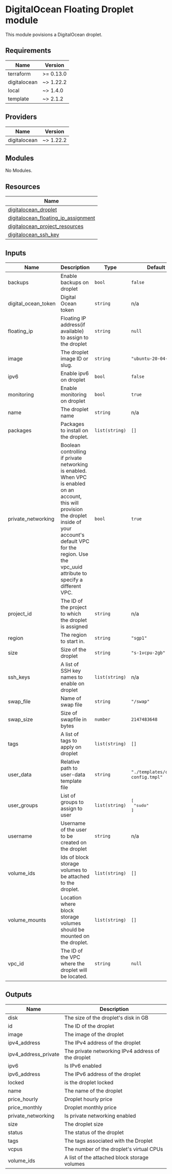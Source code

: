 # DigitalOcean Floating Droplet module

This module povisions a DigitalOcean droplet.

<!-- BEGINNING OF PRE-COMMIT-TERRAFORM DOCS HOOK -->
## Requirements

| Name         | Version   |
| ------------ | --------- |
| terraform    | >= 0.13.0 |
| digitalocean | ~> 1.22.2 |
| local        | ~> 1.4.0  |
| template     | ~> 2.1.2  |

## Providers

| Name         | Version   |
| ------------ | --------- |
| digitalocean | ~> 1.22.2 |

## Modules

No Modules.

## Resources

| Name                                                                                                                                                  |
| ----------------------------------------------------------------------------------------------------------------------------------------------------- |
| [digitalocean_droplet](https://registry.terraform.io/providers/digitalocean/digitalocean/latest/docs/resources/droplet)                               |
| [digitalocean_floating_ip_assignment](https://registry.terraform.io/providers/digitalocean/digitalocean/latest/docs/resources/floating_ip_assignment) |
| [digitalocean_project_resources](https://registry.terraform.io/providers/digitalocean/digitalocean/latest/docs/resources/project_resources)           |
| [digitalocean_ssh_key](https://registry.terraform.io/providers/digitalocean/digitalocean/latest/docs/data-sources/ssh_key)                            |

## Inputs

| Name                  | Description                                                                                                                                                                                                                           | Type           | Default                           | Required |
| --------------------- | ------------------------------------------------------------------------------------------------------------------------------------------------------------------------------------------------------------------------------------- | -------------- | --------------------------------- | :------: |
| backups               | Enable backups on droplet                                                                                                                                                                                                             | `bool`         | `false`                           |    no    |
| digital\_ocean\_token | Digital Ocean token                                                                                                                                                                                                                   | `string`       | n/a                               |   yes    |
| floating\_ip          | Floating IP address(if available) to assign to the droplet                                                                                                                                                                            | `string`       | `null`                            |    no    |
| image                 | The droplet image ID or slug.                                                                                                                                                                                                         | `string`       | `"ubuntu-20-04-x64"`              |    no    |
| ipv6                  | Enable ipv6 on droplet                                                                                                                                                                                                                | `bool`         | `false`                           |    no    |
| monitoring            | Enable monitoring on droplet                                                                                                                                                                                                          | `bool`         | `true`                            |    no    |
| name                  | The droplet name                                                                                                                                                                                                                      | `string`       | n/a                               |   yes    |
| packages              | Packages to install on the droplet.                                                                                                                                                                                                   | `list(string)` | `[]`                              |    no    |
| private\_networking   | Boolean controlling if private networking is enabled. When VPC is enabled on an account, this will provision the droplet inside of your account's default VPC for the region. Use the vpc\_uuid attribute to specify a different VPC. | `bool`         | `true`                            |    no    |
| project\_id           | The ID of the project to which the droplet is assigned                                                                                                                                                                                | `string`       | n/a                               |   yes    |
| region                | The region to start in.                                                                                                                                                                                                               | `string`       | `"sgp1"`                          |    no    |
| size                  | Size of the droplet                                                                                                                                                                                                                   | `string`       | `"s-1vcpu-2gb"`                   |    no    |
| ssh\_keys             | A list of SSH key names to enable on droplet                                                                                                                                                                                          | `list(string)` | n/a                               |   yes    |
| swap\_file            | Name of swap file                                                                                                                                                                                                                     | `string`       | `"/swap"`                         |    no    |
| swap\_size            | Size of swapfile in bytes                                                                                                                                                                                                             | `number`       | `2147483648`                      |    no    |
| tags                  | A list of tags to apply on droplet                                                                                                                                                                                                    | `list(string)` | `[]`                              |    no    |
| user\_data            | Relative path to user-data template file                                                                                                                                                                                              | `string`       | `"./templates/cloud-config.tmpl"` |    no    |
| user\_groups          | List of groups to assign to user                                                                                                                                                                                                      | `list(string)` | <pre>[<br>  "sudo"<br>]</pre>     |    no    |
| username              | Username of the user to be created on the droplet                                                                                                                                                                                     | `string`       | n/a                               |   yes    |
| volume\_ids           | Ids of block storage volumes to be attached to the droplet.                                                                                                                                                                           | `list(string)` | `[]`                              |    no    |
| volume\_mounts        | Location where block storage volumes should be mounted on the droplet.                                                                                                                                                                | `list(string)` | `[]`                              |    no    |
| vpc\_id               | The ID of the VPC where the droplet will be located.                                                                                                                                                                                  | `string`       | `null`                            |    no    |

## Outputs

| Name                   | Description                                        |
| ---------------------- | -------------------------------------------------- |
| disk                   | The size of the droplet's disk in GB               |
| id                     | The ID of the droplet                              |
| image                  | The image of the droplet                           |
| ipv4\_address          | The IPv4 address of the droplet                    |
| ipv4\_address\_private | The private networking IPv4 address of the droplet |
| ipv6                   | Is IPv6 enabled                                    |
| ipv6\_address          | The IPv6 address of the droplet                    |
| locked                 | is the droplet locked                              |
| name                   | The name of the droplet                            |
| price\_hourly          | Droplet hourly price                               |
| price\_monthly         | Droplet monthly price                              |
| private\_networking    | Is private networking enabled                      |
| size                   | The droplet size                                   |
| status                 | The status of the droplet                          |
| tags                   | The tags associated with the Droplet               |
| vcpus                  | The number of the droplet's virtual CPUs           |
| volume\_ids            | A list of the attached block storage volumes       |

<!-- END OF PRE-COMMIT-TERRAFORM DOCS HOOK -->
